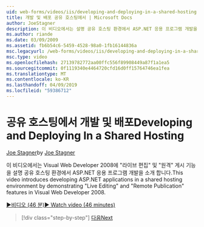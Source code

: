 ```yaml
---
uid: web-forms/videos/iis/developing-and-deploying-in-a-shared-hosting
title: 개발 및 배포 공유 호스팅에서 | Microsoft Docs
author: JoeStagner
description: 이 비디오에서는 설명 공유 호스팅 환경에서 ASP.NET 응용 프로그램 개발을 소개 &quot;편집 Live&quot; 고 &quot;원격 게시 &...
ms.author: riande
ms.date: 03/09/2009
ms.assetid: fb6b54c6-5459-4528-98a0-1fb16144836a
msc.legacyurl: /web-forms/videos/iis/developing-and-deploying-in-a-shared-hosting
msc.type: video
ms.openlocfilehash: 27139782772aa00ffc556f89908449a87f1a1ea5
ms.sourcegitcommit: 0f1119340e4464720cfd16d0ff15764746ea1fea
ms.translationtype: MT
ms.contentlocale: ko-KR
ms.lasthandoff: 04/09/2019
ms.locfileid: "59386712"
---
```

# <a name="developing-and-deploying-in-a-shared-hosting"></a><span data-ttu-id="ca18d-103">공유 호스팅에서 개발 및 배포</span><span class="sxs-lookup"><span data-stu-id="ca18d-103">Developing and Deploying In a Shared Hosting</span></span>

<span data-ttu-id="ca18d-104">[Joe Stagner](https://github.com/JoeStagner)</span><span class="sxs-lookup"><span data-stu-id="ca18d-104">by [Joe Stagner](https://github.com/JoeStagner)</span></span>

<span data-ttu-id="ca18d-105">이 비디오에서는 Visual Web Developer 2008에 "라이브 편집" 및 "원격" 게시 기능을 설명 공유 호스팅 환경에서 ASP.NET 응용 프로그램 개발을 소개 합니다.</span><span class="sxs-lookup"><span data-stu-id="ca18d-105">This video introduces developing ASP.NET applications in a shared hosting environment by demonstrating "Live Editing" and "Remote Publication" features in Visual Web Developer 2008.</span></span>

[<span data-ttu-id="ca18d-106">&#9654;비디오 (46 분)</span><span class="sxs-lookup"><span data-stu-id="ca18d-106">&#9654; Watch video (46 minutes)</span></span>](https://channel9.msdn.com/Blogs/ASP-NET-Site-Videos/developing-and-deploying-in-a-shared-hosting)

> [!div class="step-by-step"]
> [<span data-ttu-id="ca18d-107">다음</span><span class="sxs-lookup"><span data-stu-id="ca18d-107">Next</span></span>](working-with-iis7-deligated-admin.md)
